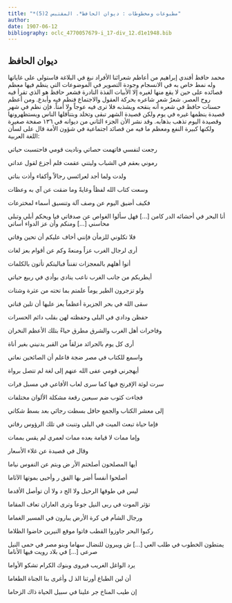 ```yaml
---
title: "*مطبوعات ومخطوطات : ديوان الحافظ*. المقتبس 2(5)"
author: 
date: 1907-06-12
bibliography: oclc_4770057679-i_17-div_12.d1e1948.bib
---
```




##  ديوان الحافظ 


 محمد حافظ أفندي إبراهيم من أعاظم شعرائنا الأفراد نبغ في البلاغة فاستولى على غاياتها وله نمط خاص به في الانسجام وجودة التصوير في الموضوعات التي ينظم فيها معظم قصائده على حين لا يقع منها لغيره إلا الأبيات الفذة النادرة فشعر حافظ هو الذي تقرأ فيه روح العصر. شعرٌ شعر شاعره بحركة العقول والاجتماع فنظم فيه وأبدع. ومن أعظم حسنات حافظ في شعره أنه ينقحه ويشذبه فلا ترى فيه عوجاً ولا أمتاً. فإن نظم في شهر قصيدة ينظمها غيره في يوم ولكن قصيدة الشهر تبقى وتخلد وبتنأقلها الناس ويستظهرونها وقصيدة اليوم تذهب بذهابه. وقد نشر الأن الجزء الثاني من ديوانه في  ١٣٦  صفحة صغيرة ولكنها كبيرة النفع ومعظم ما فيه من قصائد اجتماعية في شؤون الأمة قال على لسأن اللغة العربية: 

 رجعت لنفسي فاتهمت حصاتي   وناديت قومي فاحتسبت حياتي  

 رموني بعقم في الشباب وليتني   عقمت فلم أجزع لقول عداتي  

 ولدت ولما أجد لعرائسي   رجالاً وأكفاء وأذت بناتي  

 وسعت كتاب الله لفظاً وغايةً   وما ضقت عن آي به وعظات  

 فكيف أضيق اليوم عن وصف آلة   وتنسيق أسماء لمخترعات  

 أنا البحر في أحشائه الدر كامن  [...]  فهل سألوا الغواص عن صدفاتي   فيا ويحكم أبلي وتبلى محاسني  [...]  ومنكم وأن عز الدواء أساتي 

 فلا تكلوني للزمأن فإنني   أخاف عليكم أن تحين وفاتي  

 أرى لرجال الغرب عزاً ومنعةً   وكم عن أقوام بعز لغات  

 أتوا أهلهم بالمعجزات تفنناً   فباليتكم تأتون بالكلمات   

 أيطربكم من جانب الغرب ناعب   ينادي بوأدي في ربيع حياتي  

 ولو تزجرون الطير يوماً علمتم   بما تحته من عثرة وشتات  

 سقى الله في بحر الجزيرة أعظماً   يعز عليها أن تلين قناتي  

 حفظن ودادي في البلى وحفظته   لهن بقلب دائم الحسرات  

 وفاخرات أهل الغرب والشرق مطرق   حياءً بتلك الأعظم النخران  

 أرى كل يوم بالجرائد مزلقاً   من القبر يدنيني بغير أناة  

 واسمع للكتاب في مصر ضجة   فاعلم أن الصائحين نعاتي  

 أيهجرني قومي عفى الله عنهم   إلى لغة لم تتصل برواة  

 سرت لوثة الإفرنج فيها كما سرى   لعاب الأفاعي في مسبل فرات  

 فجاءت كثوب ضم  سبعين  رقعة   مشكلة الألوان مختلفات  

 إلى معشر الكتاب والجمع حافل   بسطت رجائي بعد بسط شكاتي  

 فإما حياة تبعث الميت في البلى   وتنبت قي تلك الرؤوس رفاتي  

 وإما ممات لا قيامة بعده   ممات لعمري لم يقس بممات  

 وقال في قصيدة عن غلاء الأسعار 

 أيها المصلحون أصلحتم الأر   ض وبتم عن النفوس نياما  

 أصلحوا أنفساً أضر بها الفق   ر وأحيى بموتها الآثاما  

 ليس في طوقها الرحيل ولا الج   د ولا أن توأصل الأقدما  

 تؤثر الموت في ربى النيل جوعاَ   وترى العاران تعاف المقاما  

 ورجال الشآم في كرة الأرض   يبارون في المسير الغماما  

 ركبوا البحر جاوزوا القطب فاتوا   موقع النيرين خاضوا الظلاما  

 يمتطون الخطوب في طلب العي  [...]  ش ويبرون للنضال سهاما   وبنو مصر في حمى النيل صرعى  [...]  في بلاد رويت فيها الأناما 

 يرد الواغل الغريب فيروى   وبنوك الكرام تشكو الأواما  

 أن لين الطباع أورثنا الذ   ل وأغرى بنا الجناة الطغاما  

 إن طيب المناخ جر علينا   في سبيل الحياة ذاك الزحاما  

